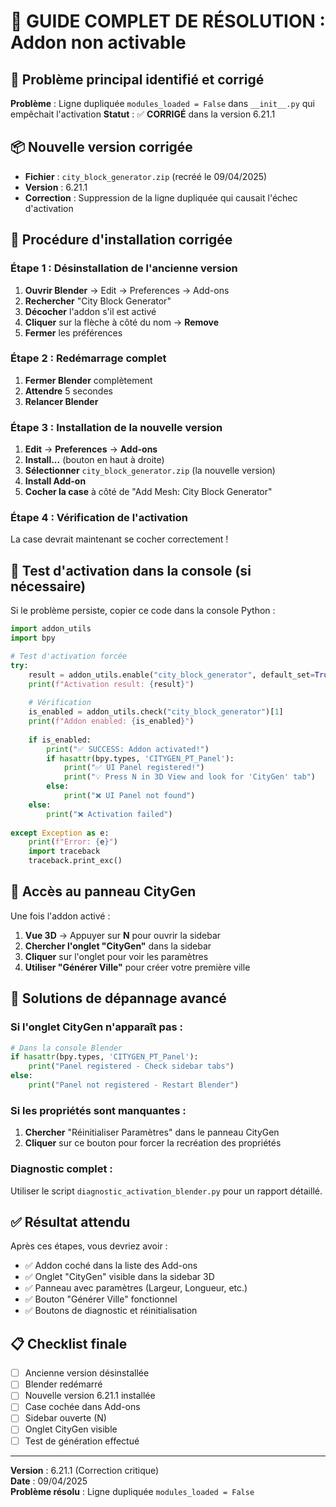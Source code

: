 # 🚀 GUIDE COMPLET DE RÉSOLUTION : Addon non activable

## 🎯 Problème principal identifié et corrigé

**Problème** : Ligne dupliquée `modules_loaded = False` dans `__init__.py` qui empêchait l'activation
**Statut** : ✅ **CORRIGÉ** dans la version 6.21.1

## 📦 Nouvelle version corrigée

- **Fichier** : `city_block_generator.zip` (recréé le 09/04/2025)
- **Version** : 6.21.1 
- **Correction** : Suppression de la ligne dupliquée qui causait l'échec d'activation

## 🔧 Procédure d'installation corrigée

### Étape 1 : Désinstallation de l'ancienne version
1. **Ouvrir Blender** → Edit → Preferences → Add-ons
2. **Rechercher** "City Block Generator" 
3. **Décocher** l'addon s'il est activé
4. **Cliquer** sur la flèche à côté du nom → **Remove**
5. **Fermer** les préférences

### Étape 2 : Redémarrage complet
1. **Fermer Blender** complètement
2. **Attendre** 5 secondes
3. **Relancer Blender**

### Étape 3 : Installation de la nouvelle version
1. **Edit** → **Preferences** → **Add-ons**
2. **Install...** (bouton en haut à droite)
3. **Sélectionner** `city_block_generator.zip` (la nouvelle version)
4. **Install Add-on**
5. **Cocher la case** à côté de "Add Mesh: City Block Generator"

### Étape 4 : Vérification de l'activation
La case devrait maintenant se cocher correctement !

## 🧪 Test d'activation dans la console (si nécessaire)

Si le problème persiste, copier ce code dans la console Python :

```python
import addon_utils
import bpy

# Test d'activation forcée
try:
    result = addon_utils.enable("city_block_generator", default_set=True, persistent=True)
    print(f"Activation result: {result}")
    
    # Vérification
    is_enabled = addon_utils.check("city_block_generator")[1]
    print(f"Addon enabled: {is_enabled}")
    
    if is_enabled:
        print("✅ SUCCESS: Addon activated!")
        if hasattr(bpy.types, 'CITYGEN_PT_Panel'):
            print("✅ UI Panel registered!")
            print("💡 Press N in 3D View and look for 'CityGen' tab")
        else:
            print("❌ UI Panel not found")
    else:
        print("❌ Activation failed")
        
except Exception as e:
    print(f"Error: {e}")
    import traceback
    traceback.print_exc()
```

## 🎯 Accès au panneau CityGen

Une fois l'addon activé :

1. **Vue 3D** → Appuyer sur **N** pour ouvrir la sidebar
2. **Chercher l'onglet "CityGen"** dans la sidebar
3. **Cliquer** sur l'onglet pour voir les paramètres
4. **Utiliser "Générer Ville"** pour créer votre première ville

## 🚨 Solutions de dépannage avancé

### Si l'onglet CityGen n'apparaît pas :
```python
# Dans la console Blender
if hasattr(bpy.types, 'CITYGEN_PT_Panel'):
    print("Panel registered - Check sidebar tabs")
else:
    print("Panel not registered - Restart Blender")
```

### Si les propriétés sont manquantes :
1. **Chercher** "Réinitialiser Paramètres" dans le panneau CityGen
2. **Cliquer** sur ce bouton pour forcer la recréation des propriétés

### Diagnostic complet :
Utiliser le script `diagnostic_activation_blender.py` pour un rapport détaillé.

## ✅ Résultat attendu

Après ces étapes, vous devriez avoir :

- ✅ Addon coché dans la liste des Add-ons
- ✅ Onglet "CityGen" visible dans la sidebar 3D
- ✅ Panneau avec paramètres (Largeur, Longueur, etc.)
- ✅ Bouton "Générer Ville" fonctionnel
- ✅ Boutons de diagnostic et réinitialisation

## 📋 Checklist finale

- [ ] Ancienne version désinstallée
- [ ] Blender redémarré
- [ ] Nouvelle version 6.21.1 installée
- [ ] Case cochée dans Add-ons
- [ ] Sidebar ouverte (N)
- [ ] Onglet CityGen visible
- [ ] Test de génération effectué

---

**Version** : 6.21.1 (Correction critique)  
**Date** : 09/04/2025  
**Problème résolu** : Ligne dupliquée `modules_loaded = False`

